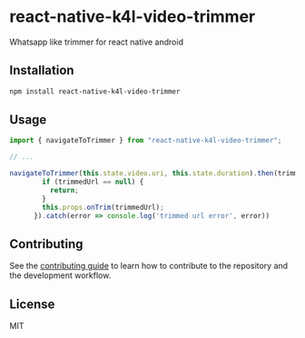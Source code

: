 # react-native-k4l-video-trimmer

Whatsapp like trimmer for react native android

## Installation

```sh
npm install react-native-k4l-video-trimmer
```

## Usage

```js
import { navigateToTrimmer } from "react-native-k4l-video-trimmer";

// ...

navigateToTrimmer(this.state.video.uri, this.state.duration).then(trimmedUrl => {
        if (trimmedUrl == null) {
          return;
        }
        this.props.onTrim(trimmedUrl);
      }).catch(error => console.log('trimmed url error', error))
```

## Contributing

See the [contributing guide](CONTRIBUTING.md) to learn how to contribute to the repository and the development workflow.

## License

MIT
